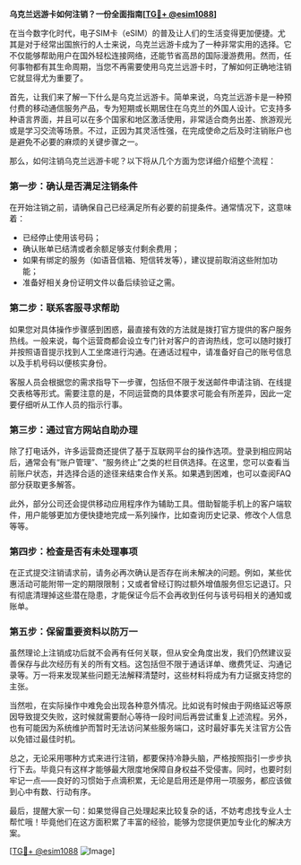 **乌克兰远游卡如何注销？一份全面指南[[TG💪+ @esim1088](https://t.me/s/esim1088)]**

在当今数字化时代，电子SIM卡（eSIM）的普及让人们的生活变得更加便捷。尤其是对于经常出国旅行的人士来说，乌克兰远游卡成为了一种非常实用的选择。它不仅能够帮助用户在国外轻松连接网络，还能节省高昂的国际漫游费用。然而，任何事物都有其生命周期，当您不再需要使用乌克兰远游卡时，了解如何正确地注销它就显得尤为重要了。

首先，让我们来了解一下什么是乌克兰远游卡。简单来说，乌克兰远游卡是一种预付费的移动通信服务产品，专为短期或长期居住在乌克兰的外国人设计。它支持多种语言界面，并且可以在多个国家和地区激活使用，非常适合商务出差、旅游观光或是学习交流等场景。不过，正因为其灵活性强，在完成使命之后及时注销账户也是避免不必要的麻烦的关键步骤之一。

那么，如何注销乌克兰远游卡呢？以下将从几个方面为您详细介绍整个流程：

### **第一步：确认是否满足注销条件**
在开始注销之前，请确保自己已经满足所有必要的前提条件。通常情况下，这意味着：
- 已经停止使用该号码；
- 确认账单已结清或者余额足够支付剩余费用；
- 如果有绑定的服务（如语音信箱、短信转发等），建议提前取消这些附加功能；
- 准备好相关身份证明文件以备后续验证之需。

### **第二步：联系客服寻求帮助**
如果您对具体操作步骤感到困惑，最直接有效的方法就是拨打官方提供的客户服务热线。一般来说，每个运营商都会设立专门针对客户的咨询热线，您可以随时拨打并按照语音提示找到人工坐席进行沟通。在通话过程中，请准备好自己的账号信息以及手机号码以便核实身份。

客服人员会根据您的需求指导下一步骤，包括但不限于发送邮件申请注销、在线提交表格等形式。需要注意的是，不同运营商的具体要求可能会有所差异，因此一定要仔细听从工作人员的指示行事。

### **第三步：通过官方网站自助办理**
除了打电话外，许多运营商还提供了基于互联网平台的操作选项。登录到相应网站后，通常会有“账户管理”、“服务终止”之类的栏目供选择。在这里，您可以查看当前账户状态，并选择合适的途径来结束合作关系。如果遇到困难，也可以查阅FAQ部分获取更多解答。

此外，部分公司还会提供移动应用程序作为辅助工具。借助智能手机上的客户端软件，用户能够更加方便快捷地完成一系列操作，比如查询历史记录、修改个人信息等等。

### **第四步：检查是否有未处理事项**
在正式提交注销请求前，请务必再次确认是否存在尚未解决的问题。例如，某些优惠活动可能附带一定的期限限制；又或者曾经订购过额外增值服务但忘记退订。只有彻底清理掉这些潜在隐患，才能保证今后不会再收到任何与该号码相关的通知或账单。

### **第五步：保留重要资料以防万一**
虽然理论上注销成功后就不会再有任何关联，但从安全角度出发，我们仍然建议妥善保存与此次经历有关的所有文档。这包括但不限于通话详单、缴费凭证、沟通记录等。万一将来发现某些问题无法解释清楚时，这些材料将成为有力证据支持您的主张。

当然啦，在实际操作中难免会出现各种意外情况。比如说有时候由于网络延迟等原因导致提交失败，这时候就需要耐心等待一段时间后再尝试重复上述流程。另外，也有可能因为系统维护而暂时无法访问某些服务端口，这时最好事先关注官方公告以免错过最佳时机。

总之，无论采用哪种方式来进行注销，都要保持冷静头脑，严格按照指引一步步执行下去。毕竟只有这样才能够最大限度地保障自身权益不受侵害。同时，也要时刻牢记一点——良好的习惯始于点滴积累，无论是启用还是停用一项服务，都应该做到心中有数、行动有序。

最后，提醒大家一句：如果觉得自己处理起来比较复杂的话，不妨考虑找专业人士帮忙哦！毕竟他们在这方面积累了丰富的经验，能够为您提供更加专业化的解决方案。

[[TG💪+ @esim1088](https://t.me/s/esim1088) ![Image](https://i.postimg.cc/4NQfJmqS/Snipaste-2025-05-13-00-14-12.png)]